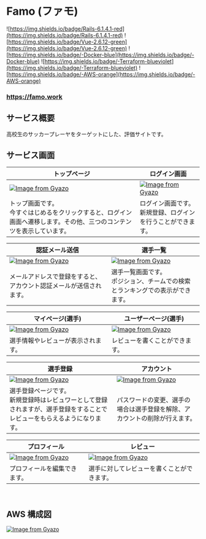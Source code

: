 # Famo (ファモ)
![https://img.shields.io/badge/Rails-6.1.4.1-red](https://img.shields.io/badge/Rails-6.1.4.1-red)
![https://img.shields.io/badge/Vue-2.6.12-green](https://img.shields.io/badge/Vue-2.6.12-green)
![https://img.shields.io/badge/-Docker-blue](https://img.shields.io/badge/-Docker-blue)
![https://img.shields.io/badge/-Terraform-blueviolet](https://img.shields.io/badge/-Terraform-blueviolet)
![https://img.shields.io/badge/-AWS-orange](https://img.shields.io/badge/-AWS-orange)

### **https://famo.work** 

## サービス概要
高校生のサッカープレーヤをターゲットにした、評価サイトです。
<br>

## サービス画面
| トップページ | ログイン画面 |
| --- | --- |
| [![Image from Gyazo](https://i.gyazo.com/4ab87f9790e682e0551acfc7b0633b3b.png)](https://gyazo.com/4ab87f9790e682e0551acfc7b0633b3b) | [![Image from Gyazo](https://i.gyazo.com/9bd245f6d3d64ffd8a19abfae7e1156c.png)](https://gyazo.com/9bd245f6d3d64ffd8a19abfae7e1156c) |
|トップ画面です。<br>今すぐはじめるをクリックすると、ログイン画面へ遷移します。その他、三つのコンテンツを表示しています。| ログイン画面です。<br>新規登録、ログインを行うことができます。 |

| 認証メール送信 | 選手一覧 |
| --- | --- |
| [![Image from Gyazo](https://i.gyazo.com/7543e7b6e5cbea0944be6a6366f9c761.png)](https://gyazo.com/7543e7b6e5cbea0944be6a6366f9c761) | [![Image from Gyazo](https://i.gyazo.com/930cd56fafc514c0905adfd165169f25.png)](https://gyazo.com/930cd56fafc514c0905adfd165169f25) |
| メールアドレスで登録をすると、アカウント認証メールが送信されます。 | 選手一覧画面です。<br>ポジション、チームでの検索とランキングでの表示ができます。 |


| マイページ(選手) | ユーザーページ(選手) |
| --- | --- |
| [![Image from Gyazo](https://i.gyazo.com/9b1994c377f916b581319940d4a5ba3e.png)](https://gyazo.com/9b1994c377f916b581319940d4a5ba3e) | [![Image from Gyazo](https://i.gyazo.com/9b913daa957a6af2e5373373504822d7.png)](https://gyazo.com/9b913daa957a6af2e5373373504822d7) |
| 選手情報やレビューが表示されます。 | レビューを書くことができます。 |


| 選手登録 | アカウント |
| --- | --- |
| [![Image from Gyazo](https://i.gyazo.com/5a380a2d826df3302489a92e5e2e2d09.png)](https://gyazo.com/5a380a2d826df3302489a92e5e2e2d09) | [![Image from Gyazo](https://i.gyazo.com/87927d9af76f2acaa3b3e38e40c82560.png)](https://gyazo.com/87927d9af76f2acaa3b3e38e40c82560) |
| 選手登録ページです。<br>新規登録時はレビュワーとして登録されますが、選手登録をすることでレビューをもらえるようになります。 | パスワードの変更、選手の場合は選手登録を解除、アカウントの削除が行えます。 |

| プロフィール | レビュー |
| --- | --- |
| [![Image from Gyazo](https://i.gyazo.com/db1d82f33e0738d4d77f38ab081645b4.png)](https://gyazo.com/db1d82f33e0738d4d77f38ab081645b4) | [![Image from Gyazo](https://i.gyazo.com/aa8c720474e14bf0554d607dda3f2978.png)](https://gyazo.com/aa8c720474e14bf0554d607dda3f2978) | 
| プロフィールを編集できます。 | 選手に対してレビューを書くことができます。 |
<br>

## AWS 構成図
[![Image from Gyazo](https://i.gyazo.com/a865d472f2401d6fe5d51e5d1a107f94.png)](https://gyazo.com/a865d472f2401d6fe5d51e5d1a107f94)